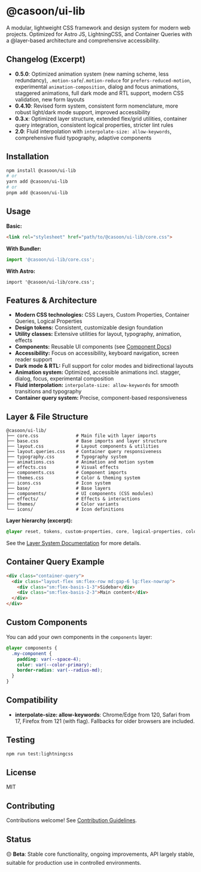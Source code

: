 # @casoon/ui-lib

A modular, lightweight CSS framework and design system for modern web projects. Optimized for Astro JS, LightningCSS, and Container Queries with a @layer-based architecture and comprehensive accessibility.

## Changelog (Excerpt)

- **0.5.0**: Optimized animation system (new naming scheme, less redundancy), `.motion-safe`/`.motion-reduce` for `prefers-reduced-motion`, experimental `animation-composition`, dialog and focus animations, staggered animations, full dark mode and RTL support, modern CSS validation, new form layouts
- **0.4.10**: Revised form system, consistent form nomenclature, more robust light/dark mode support, improved accessibility
- **0.3.x**: Optimized layer structure, extended flex/grid utilities, container query integration, consistent logical properties, stricter lint rules
- **2.0**: Fluid interpolation with `interpolate-size: allow-keywords`, comprehensive fluid typography, adaptive components

## Installation

```bash
npm install @casoon/ui-lib
# or
yarn add @casoon/ui-lib
# or
pnpm add @casoon/ui-lib
```

## Usage

**Basic:**
```html
<link rel="stylesheet" href="path/to/@casoon/ui-lib/core.css">
```
**With Bundler:**
```js
import '@casoon/ui-lib/core.css';
```
**With Astro:**
```astro
import '@casoon/ui-lib/core.css';
```

## Features & Architecture

- **Modern CSS technologies:** CSS Layers, Custom Properties, Container Queries, Logical Properties
- **Design tokens:** Consistent, customizable design foundation
- **Utility classes:** Extensive utilities for layout, typography, animation, effects
- **Components:** Reusable UI components (see [Component Docs](components/README.md))
- **Accessibility:** Focus on accessibility, keyboard navigation, screen reader support
- **Dark mode & RTL:** Full support for color modes and bidirectional layouts
- **Animation system:** Optimized, accessible animations incl. stagger, dialog, focus, experimental composition
- **Fluid interpolation:** `interpolate-size: allow-keywords` for smooth transitions and typography
- **Container query system:** Precise, component-based responsiveness

## Layer & File Structure

```
@casoon/ui-lib/
├── core.css              # Main file with layer imports
├── base.css              # Base imports and layer structure
├── layout.css            # Layout components & utilities
├── layout.queries.css    # Container query responsiveness
├── typography.css        # Typography system
├── animations.css        # Animation and motion system
├── effects.css           # Visual effects
├── components.css        # Component imports
├── themes.css            # Color & theming system
├── icons.css             # Icon system
├── base/                 # Base layers
├── components/           # UI components (CSS modules)
├── effects/              # Effects & interactions
├── themes/               # Color variants
└── icons/                # Icon definitions
```

**Layer hierarchy (excerpt):**
```css
@layer reset, tokens, custom-properties, core, logical-properties, colors, color-mix, layout, layout-queries, typography, utilities, smooth-scroll, accessibility, icons, components, animations, effects, themes;
```
See the [Layer System Documentation](LAYER-SYSTEM.md) for more details.

## Container Query Example

```html
<div class="container-query">
  <div class="layout-flex sm:flex-row md:gap-6 lg:flex-nowrap">
    <div class="sm:flex-basis-1-3">Sidebar</div>
    <div class="sm:flex-basis-2-3">Main content</div>
  </div>
</div>
```

## Custom Components

You can add your own components in the `components` layer:
```css
@layer components {
  .my-component {
    padding: var(--space-4);
    color: var(--color-primary);
    border-radius: var(--radius-md);
  }
}
```

## Compatibility

- **interpolate-size: allow-keywords**: Chrome/Edge from 120, Safari from 17, Firefox from 121 (with flag). Fallbacks for older browsers are included.

## Testing

```bash
npm run test:lightningcss
```

## License
MIT

## Contributing
Contributions welcome! See [Contribution Guidelines](CONTRIBUTING.md).

## Status
🟡 **Beta**: Stable core functionality, ongoing improvements, API largely stable, suitable for production use in controlled environments.